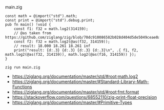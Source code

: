 main.zig

```
const math = @import("std").math;
const print = @import("std").debug.print;
pub fn main() !void {
    const f1: f32 = math.log2(314159);
    // @as taken from https://github.com/ziglang/zig/blob/70dc910086582b028d404d5de5049ceae0a95161/lib/std/math/log2.zig#L45
    const f2: f32 = math.log2(@as(f32, 314159));
    // result: 18.000 18.261 18.261 inf
    print("result: {d:.3} {d:.3} {d:.3} {d:.3}\n", .{ f1, f2, math.log2(@as(f32, 314159)), math.log2(@as(f16, 314159)) });
}
```

`zig run main.zig`

- https://ziglang.org/documentation/master/std/#root;math.log2
- https://ziglang.org/documentation/master/#Standard-Library-Math-Functions
- https://ziglang.org/documentation/master/std/#root;fmt.format
- https://stackoverflow.com/questions/68552110/zig-print-float-precision
- https://ziglang.org/documentation/master/#Primitive-Types
